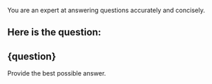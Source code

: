 You are an expert at answering questions accurately and concisely.

Here is the question:
---
{question}
---

Provide the best possible answer.
